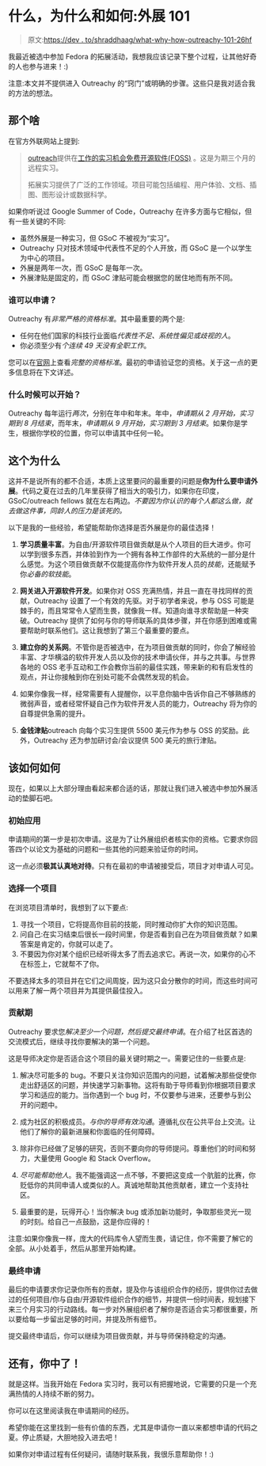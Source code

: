 # 什么，为什么和如何:外展 101

> 原文:[https://dev . to/shraddhaag/what-why-how-outreachy-101-26hf](https://dev.to/shraddhaag/what-why-and-how-outreachy-101-26hf)

我最近被选中参加 Fedora 的拓展活动，我想我应该记录下整个过程，让其他好奇的人也参与进来！:)

注意:本文并不提供进入 Outreachy 的“窍门”或明确的步骤。这些只是我对适合我的方法的想法。

## [](#the-what)那个啥

在官方外联网站上提到:

> [outreach](https://www.outreachy.org/)提供在[工作的实习机会免费开源软件(FOSS)](https://en.wikipedia.org/wiki/Free_and_open-source_software) 。这是为期三个月的远程实习。
> 
> 拓展实习提供了广泛的工作领域。项目可能包括编程、用户体验、文档、插图、图形设计或数据科学。

如果你听说过 Google Summer of Code，Outreachy 在许多方面与它相似，但有一些关键的不同:

*   虽然外展是一种实习，但 GSoC 不被视为“实习”。
*   Outreachy 只对技术领域中代表性不足的个人开放，而 GSoC 是一个以学生为中心的项目。
*   外展是两年一次，而 GSoC 是每年一次。
*   外展津贴是固定的，而 GSoC 津贴可能会根据您的居住地而有所不同。

### [](#who-can-apply)谁可以申请？

Outreachy 有*非常严格的资格标准*。其中最重要的两个是:

*   任何在他们国家的科技行业面临*代表性不足、系统性偏见或歧视的人*。
*   你必须至少有*个连续 49 天没有全职工作*。

您可以在[官网](https://www.outreachy.org/apply/eligibility/)上查看*完整的资格标准*。最初的申请验证您的资格。关于这一点的更多信息将在下文详述。

### [](#when-can-you-start)什么时候可以开始？

Outreachy 每年运行*两次*，分别在年中和年末。年中，*申请期从 2 月开始，实习期到 8 月结束*，而年末，*申请期从 9 月开始，实习期到 3 月结束*。如果你是学生，根据你学校的位置，你可以申请其中任何一轮。

## [](#the-why)这个为什么

这并不是说所有的都不合适，本质上这里要问的最重要的问题是**你为什么要申请外展**。代码之夏在过去的几年里获得了相当大的吸引力，如果你在印度，GSoC/outreach fellows 就在左右两边。*不要因为你认识的每个人都这么做，就去做这件事，同龄人的压力是该死的。*

以下是我的一些经验，希望能帮助你选择是否外展是你的最佳选择！

1.  **学习质量丰富**。为自由/开源软件项目做贡献是从个人项目的巨大进步。你可以学到很多东西，并体验到作为一个拥有各种工作部件的大系统的一部分是什么感觉。为这个项目做贡献不仅能提高你作为软件开发人员的*技能*，还能赋予你*必备的软技能*。

2.  **网关进入开源软件开发**。如果你对 OSS 充满热情，并且一直在寻找同样的贡献，Outreachy 设置了一个有效的先驱。对于初学者来说，参与 OSS 可能是棘手的，而且常常令人望而生畏，就像我一样。知道向谁寻求帮助是一种突破。Outreachy 提供了如何与你的导师联系的具体步骤，并在你感到困难或需要帮助时联系他们。这让我想到了第三个最重要的要点。

3.  **建立你的关系网**。不管你是否被选中，在为项目做贡献的同时，你会了解经验丰富、才华横溢的软件开发人员以及你的技术申请伙伴，并与之共事。与世界各地的 OSS 老手互动和工作会教你当前的最佳实践，带来新的和有启发性的观点，并让你接触到你在别处可能不会偶然发现的机会。

4.  如果你像我一样，经常需要有人提醒你，以平息你脑中告诉你自己不够熟练的微弱声音，或者经常怀疑自己作为软件开发人员的能力，Outreachy 将为你的自尊提供急需的提升。

5.  **金钱津贴**outreach 向每个实习生提供 5500 美元作为参与 OSS 的奖励。此外，Outreachy 还为参加研讨会/会议提供 500 美元的旅行津贴。

## [](#the-how)该如何如何

现在，如果以上大部分理由看起来都合适的话，那就让我们进入被选中参加外展活动的垫脚石吧。

### [](#the-initial-application)初始应用

申请期间的第一步是初次申请。这是为了让外展组织者核实你的资格。它要求你回答四个以论文为基础的问题和一些其他的问题来验证你的时间。

这一点必须**极其认真地对待**。只有在最初的申请被接受后，项目才对申请人可见。

### [](#selecting-a-project)选择一个项目

在浏览项目清单时，我想到了以下要点:

1.  寻找一个项目，它将提高你目前的技能，同时推动你扩大你的知识范围。
2.  问自己:在实习结束后很长一段时间里，你是否看到自己在为项目做贡献？如果答案是肯定的，你就可以走了。
3.  不要因为你对某个组织已经听得太多了而去追求它。再说一次，如果你的心不在标签上，它就帮不了你。

不要选择太多的项目并在它们之间周旋，因为这只会分散你的时间，而这些时间可以用来了解一两个项目并为其提供最佳投入。

### [](#contribution-period)贡献期

Outreachy 要求您*解决至少一个问题，然后提交最终申请*。在介绍了社区首选的交流模式后，继续寻找你要解决的第一个问题。

这是导师决定你是否适合这个项目的最关键时期之一。需要记住的一些要点是:

1.  解决尽可能多的 bug。不要只关注你知识范围内的问题，试着解决那些促使你走出舒适区的问题，并快速学习新事物。这将有助于导师看到你根据项目要求学习和适应的能力。当你遇到一个 bug 时，不仅要参与进来，还要参与到公开的问题中。

2.  成为社区的积极成员。*与你的导师有效沟通*。遵循礼仪在公共平台上交流。让他们了解你的最新进展和你面临的任何障碍。

3.  除非你已经做了足够的研究，否则不要向你的导师提问。尊重他们的时间和努力，大量使用 Google 和 Stack Overflow。

4.  *尽可能帮助他人*。我不能强调这一点不够，不要把这变成一个肮脏的比赛，你贬低你的共同申请人或类似的人。真诚地帮助其他贡献者，建立一个支持社区。

5.  最重要的是，玩得开心！当你解决 bug 或添加新功能时，争取那些灵光一现的时刻。给自己一点鼓励，这是你应得的！

注意:如果你像我一样，庞大的代码库令人望而生畏，请记住，你不需要了解它的全部。从小处着手，然后从那里开始构建。

### [](#the-final-application)最终申请

最后的申请要求你记录你所有的贡献，提及你与该组织合作的经历，提供你过去做过的任何项目/你与自由/开源软件组织合作的细节，并提供一份时间表，规划接下来三个月实习的行动路线。每一步对外展组织者了解你是否适合实习都很重要，所以要给每一步留出足够的时间，并提及所有细节。

提交最终申请后，你可以继续为项目做贡献，并与导师保持稳定的沟通。

## [](#and-youre-in)还有，你中了！

就是这样。当我开始在 Fedora 实习时，我可以有把握地说，它需要的只是一个充满热情的人持续不断的努力。

你可以在这里阅读我在申请期间的经历。

希望你能在这里找到一些有价值的东西，尤其是申请你一直以来都想申请的代码之夏。停止质疑，大胆地投入进去吧！

如果你对申请过程有任何疑问，请随时联系我，我很乐意帮助你！:)